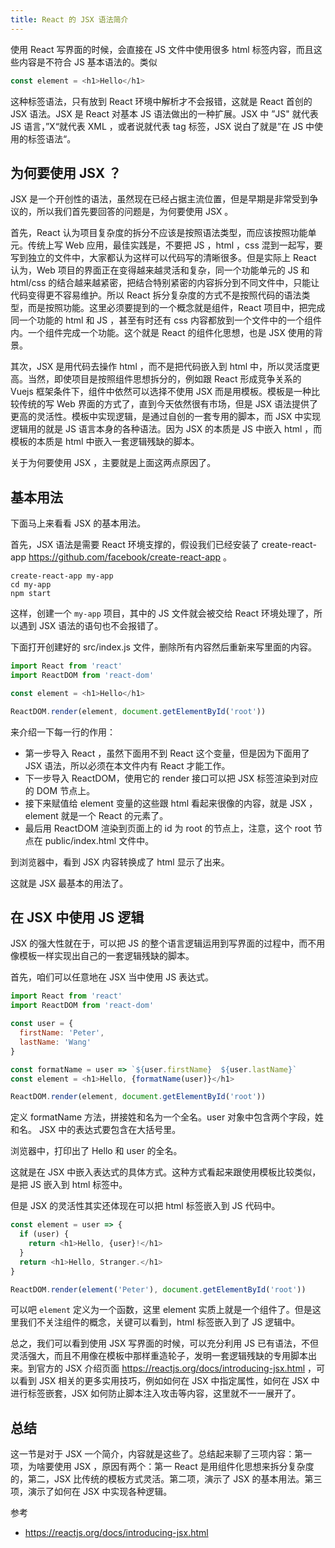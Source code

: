 ```yaml
---
title: React 的 JSX 语法简介
---
```


使用 React 写界面的时候，会直接在 JS 文件中使用很多 html 标签内容，而且这些内容是不符合 JS 基本语法的。类似

```js
const element = <h1>Hello</h1> 
```

这种标签语法，只有放到 React 环境中解析才不会报错，这就是 React 首创的 JSX 语法。JSX 是 React 对基本 JS 语法做出的一种扩展。JSX 中 ”JS" 就代表 JS 语言，”X“就代表 XML ，或者说就代表 tag 标签，JSX 说白了就是”在 JS 中使用的标签语法“。

## 为何要使用 JSX ？

JSX 是一个开创性的语法，虽然现在已经占据主流位置，但是早期是非常受到争议的，所以我们首先要回答的问题是，为何要使用 JSX 。

首先，React 认为项目复杂度的拆分不应该是按照语法类型，而应该按照功能单元。传统上写 Web 应用，最佳实践是，不要把 JS ，html ，css 混到一起写，要写到独立的文件中，大家都认为这样可以代码写的清晰很多。但是实际上 React 认为，Web 项目的界面正在变得越来越灵活和复杂，同一个功能单元的 JS 和 html/css 的结合越来越紧密，把结合特别紧密的内容拆分到不同文件中，只能让代码变得更不容易维护。所以 React 拆分复杂度的方式不是按照代码的语法类型，而是按照功能。这里必须要提到的一个概念就是组件，React 项目中，把完成同一个功能的 html 和 JS ，甚至有时还有 css 内容都放到一个文件中的一个组件内。一个组件完成一个功能。这个就是 React 的组件化思想，也是 JSX 使用的背景。

其次，JSX 是用代码去操作 html ，而不是把代码嵌入到 html 中，所以灵活度更高。当然，即使项目是按照组件思想拆分的，例如跟 React 形成竞争关系的 Vuejs 框架条件下，组件中依然可以选择不使用 JSX 而是用模板。模板是一种比较传统的写 Web 界面的方式了，直到今天依然很有市场，但是 JSX 语法提供了更高的灵活性。模板中实现逻辑，是通过自创的一套专用的脚本，而 JSX 中实现逻辑用的就是 JS 语言本身的各种语法。因为 JSX 的本质是 JS 中嵌入 html ，而模板的本质是 html 中嵌入一套逻辑残缺的脚本。

关于为何要使用 JSX ，主要就是上面这两点原因了。

## 基本用法

下面马上来看看 JSX 的基本用法。

首先，JSX 语法是需要 React 环境支撑的，假设我们已经安装了 create-react-app https://github.com/facebook/create-react-app 。

```
create-react-app my-app
cd my-app
npm start
```

这样，创建一个 `my-app` 项目，其中的 JS 文件就会被交给 React 环境处理了，所以遇到 JSX 语法的语句也不会报错了。

下面打开创建好的 src/index.js 文件，删除所有内容然后重新来写里面的内容。

```js
import React from 'react'
import ReactDOM from 'react-dom'

const element = <h1>Hello</h1>

ReactDOM.render(element, document.getElementById('root'))
```

来介绍一下每一行的作用：

- 第一步导入 React ，虽然下面用不到 React 这个变量，但是因为下面用了 JSX 语法，所以必须在本文件内有 React 才能工作。
- 下一步导入 ReactDOM，使用它的 render 接口可以把 JSX 标签渲染到对应的 DOM 节点上。
- 接下来赋值给 element 变量的这些跟 html 看起来很像的内容，就是 JSX ， element 就是一个 React 的元素了。
- 最后用 ReactDOM 渲染到页面上的 id 为 root 的节点上，注意，这个 root 节点在 public/index.html 文件中。

到浏览器中，看到 JSX 内容转换成了 html 显示了出来。

这就是 JSX 最基本的用法了。

## 在 JSX 中使用 JS 逻辑

JSX 的强大性就在于，可以把 JS 的整个语言逻辑运用到写界面的过程中，而不用像模板一样实现出自己的一套逻辑残缺的脚本。

首先，咱们可以任意地在 JSX 当中使用 JS 表达式。

```js
import React from 'react'
import ReactDOM from 'react-dom'

const user = {
  firstName: 'Peter',
  lastName: 'Wang'
}

const formatName = user => `${user.firstName}  ${user.lastName}`
const element = <h1>Hello, {formatName(user)}</h1>

ReactDOM.render(element, document.getElementById('root'))
```

定义 formatName 方法，拼接姓和名为一个全名。user 对象中包含两个字段，姓和名。 JSX 中的表达式要包含在大括号里。

浏览器中，打印出了 Hello 和 user 的全名。

这就是在 JSX 中嵌入表达式的具体方式。这种方式看起来跟使用模板比较类似，是把 JS 嵌入到 html 标签中。

但是 JSX 的灵活性其实还体现在可以把 html 标签嵌入到 JS 代码中。

```js
const element = user => {
  if (user) {
    return <h1>Hello, {user}!</h1>
  }
  return <h1>Hello, Stranger.</h1>
}

ReactDOM.render(element('Peter'), document.getElementById('root'))
```

可以吧 `element` 定义为一个函数，这里 element 实质上就是一个组件了。但是这里我们不关注组件的概念，关键可以看到，html 标签嵌入到了 JS 逻辑中。

总之，我们可以看到使用 JSX 写界面的时候，可以充分利用 JS 已有语法，不但灵活强大，而且不用像在模板中那样重造轮子，发明一套逻辑残缺的专用脚本出来。到官方的 JSX 介绍页面 https://reactjs.org/docs/introducing-jsx.html ，可以看到 JSX 相关的更多实用技巧，例如如何在 JSX 中指定属性，如何在 JSX 中进行标签嵌套，JSX 如何防止脚本注入攻击等内容，这里就不一一展开了。

## 总结

这一节是对于 JSX 一个简介，内容就是这些了。总结起来聊了三项内容：第一项，为啥要使用 JSX ，原因有两个：第一 React 是用组件化思想来拆分复杂度的，第二，JSX 比传统的模板方式灵活。第二项，演示了 JSX 的基本用法。第三项，演示了如何在 JSX 中实现各种逻辑。

参考

- https://reactjs.org/docs/introducing-jsx.html
